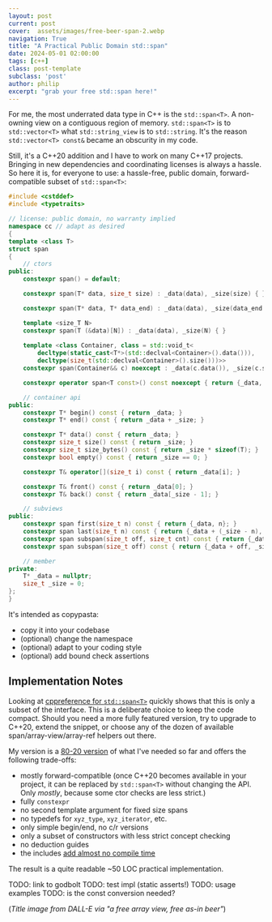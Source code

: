 ```yaml
---
layout: post
current: post
cover:  assets/images/free-beer-span-2.webp
navigation: True
title: "A Practical Public Domain std::span"
date: 2024-05-01 02:00:00
tags: [c++]
class: post-template
subclass: 'post'
author: philip
excerpt: "grab your free std::span here!"
---
```


For me, the most underrated data type in C++ is the `std::span<T>`.
A non-owning view on a contiguous region of memory.
`std::span<T>` is to `std::vector<T>` what `std::string_view` is to `std::string`.
It's the reason `std::vector<T> const&` became an obscurity in my code.

Still, it's a C++20 addition and I have to work on many C++17 projects.
Bringing in new dependencies and coordinating licenses is always a hassle.
So here it is, for everyone to use: a hassle-free, public domain, forward-compatible subset of `std::span<T>`:

```cpp
#include <cstddef>
#include <typetraits>

// license: public domain, no warranty implied
namespace cc // adapt as desired
{
template <class T>
struct span
{
    // ctors
public:
    constexpr span() = default;

    constexpr span(T* data, size_t size) : _data(data), _size(size) { }

    constexpr span(T* data, T* data_end) : _data(data), _size(data_end - data) { }

    template <size_T N>
    constexpr span(T (&data)[N]) : _data(data), _size(N) { }
    
    template <class Container, class = std::void_t<
        decltype(static_cast<T*>(std::declval<Container>().data())), 
        decltype(size_t(std::declval<Container>().size()))>>
    constexpr span(Container&& c) noexcept : _data(c.data()), _size(c.size()) { }

    constexpr operator span<T const>() const noexcept { return {_data, _size}; }

    // container api
public:
    constexpr T* begin() const { return _data; }
    constexpr T* end() const { return _data + _size; }

    constexpr T* data() const { return _data; }
    constexpr size_t size() const { return _size; }
    constexpr size_t size_bytes() const { return _size * sizeof(T); }
    constexpr bool empty() const { return _size == 0; }

    constexpr T& operator[](size_t i) const { return _data[i]; }

    constexpr T& front() const { return _data[0]; }
    constexpr T& back() const { return _data[_size - 1]; }

    // subviews
public:
    constexpr span first(size_t n) const { return {_data, n}; }
    constexpr span last(size_t n) const { return {_data + (_size - n), n}; }
    constexpr span subspan(size_t off, size_t cnt) const { return {_data + off, cnt}; }
    constexpr span subspan(size_t off) const { return {_data + off, _size - off}; }

    // member
private:
    T* _data = nullptr;
    size_t _size = 0;
};
}
```

It's intended as copypasta:
- copy it into your codebase
- (optional) change the namespace
- (optional) adapt to your coding style
- (optional) add bound check assertions


## Implementation Notes

Looking at [cppreference for `std::span<T>`](https://en.cppreference.com/w/cpp/container/span) quickly shows that this is only a subset of the interface.
This is a deliberate choice to keep the code compact.
Should you need a more fully featured version, try to upgrade to C++20, extend the snippet, or choose any of the dozen of available span/array-view/array-ref helpers out there.

My version is a [80-20 version](https://en.wikipedia.org/wiki/Pareto_principle) of what I've needed so far and offers the following trade-offs:
* mostly forward-compatible (once C++20 becomes available in your project, it can be replaced by `std::span<T>` without changing the API. Only _mostly_, because some ctor checks are less strict.)
* fully `constexpr`
* no second template argument for fixed size spans
* no typedefs for `xyz_type`, `xyz_iterator`, etc.
* only simple begin/end, no c/r versions
* only a subset of constructors with less strict concept checking
* no deduction guides
* the includes [add almost no compile time](/projects/compile-health)

The result is a quite readable ~50 LOC practical implementation.

TODO: link to godbolt
TODO: test impl (static asserts!)
TODO: usage examples
TODO: is the const conversion needed?

(_Title image from DALL-E via "a free array view, free as-in beer"_)
